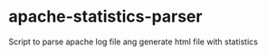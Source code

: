 apache-statistics-parser
========================
Script to parse apache log file ang generate html file with statistics
